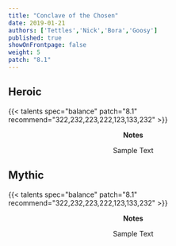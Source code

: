 ```yaml
---
title: "Conclave of the Chosen"
date: 2019-01-21
authors: ['Tettles','Nick','Bora','Goosy']
published: true
showOnFrontpage: false
weight: 5
patch: "8.1"
---
```


## Heroic
 
{{< talents spec="balance" patch="8.1" recommend="322,232,223,222,123,133,232" >}}
<center>
<b>Notes</b>
 
Sample Text

</center>
 

## Mythic

{{< talents spec="balance" patch="8.1" recommend="322,232,223,222,123,133,232" >}} 
<center>
<b>Notes</b>

Sample Text

</center>
 
